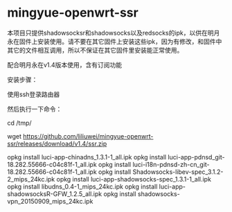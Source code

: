 # mingyue-openwrt-ssr

本项目只提供shadowsocksr和shadowsocks以及redsocks的ipk，以供在明月永在固件上安装使用。请不要在其它固件上安装这些ipk，因为有修改，和固件中其它的文件相互调用，所以不保证在其它固件里安装能正常使用。

配合明月永在v1.4版本使用，含有订阅功能

安装步骤：

使用ssh登录路由器

然后执行一下命令：

cd /tmp/

wget https://github.com/liliuwei/mingyue-openwrt-ssr/releases/download/v1.4/ssr.zip

opkg install luci-app-chinadns_1.3.1-1_all.ipk
opkg install luci-app-pdnsd_git-18.282.55666-c04c81f-1_all.ipk
opkg install luci-i18n-pdnsd-zh-cn_git-18.282.55666-c04c81f-1_all.ipk
opkg install Shadowsocks-libev-spec_3.1.2-2_mips_24kc.ipk
opkg install luci-app-shadowsocks-spec_1.3.1-1_all.ipk
opkg install libudns_0.4-1_mips_24kc.ipk
opkg install luci-app-shadowsocksR-GFW_1.2.5_all.ipk
opkg install shadowsocks-vpn_20150909_mips_24kc.ipk
